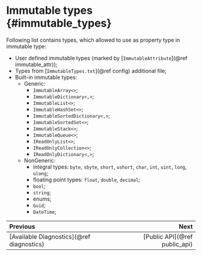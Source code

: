 # Immutable types {#immutable_types}

Following list contains types, which allowed to use as property type in immutable type:

- User defined immutable types (marked by [`ImmutableAttribute`](@ref immutable_attr));
- Types from [`ImmutableTypes.txt`](@ref config) additional file;
- Built-in immutable types:
    - Generic:
      - `ImmutableArray<>`;
      - `ImmutableDictionary<,>`;
      - `ImmutableList<>`;
      - `ImmutableHashSet<>`;
      - `ImmutableSortedDictionary<,>`;
      - `ImmutableSortedSet<>`;
      - `ImmutableStack<>`;
      - `ImmutableQueue<>`;
      - `IReadOnlyList<>`;
      - `IReadOnlyCollection<>`;
      - `IReadOnlyDictionary<,>`;
    - NonGeneric:
      - integral types: `byte`, `sbyte`, `short`, `ushort`, `char`, `int`, `uint`, `long`, `ulong`;
      - floating point types: `float`, `double`, `decimal`;
      - `bool`;
      - `string`;
      - enums;
      - `Guid`;
      - `DateTime`;

<div class="section_buttons">

| Previous                                  |                          Next |
|:------------------------------------------|------------------------------:|
| [Available Diagnostics](@ref diagnostics) | [Public API](@ref public_api) |

</div>